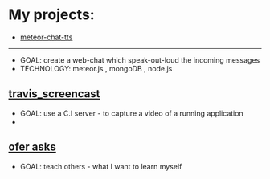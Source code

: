 My projects:
==================
 

- [meteor-chat-tts](https://github.com/brownman/meteor-chat-tts) 
-----
- GOAL: create a web-chat which speak-out-loud the incoming messages
- TECHNOLOGY: meteor.js , mongoDB , node.js
 

[travis_screencast](https://github.com/brownman/travis_screencast)
-------
- GOAL: use a C.I server - to capture a video of a running application
- 


[ofer asks](https://github.com/brownman/ofer_asks)
-----
- GOAL: teach others - what I want to learn myself
